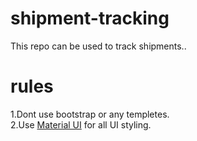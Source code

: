 # shipment-tracking
This repo can be used to track shipments..


# rules
1.Dont use bootstrap or any templetes.<br/>
2.Use [Material UI](https://material-ui.com/) for all UI  styling.

